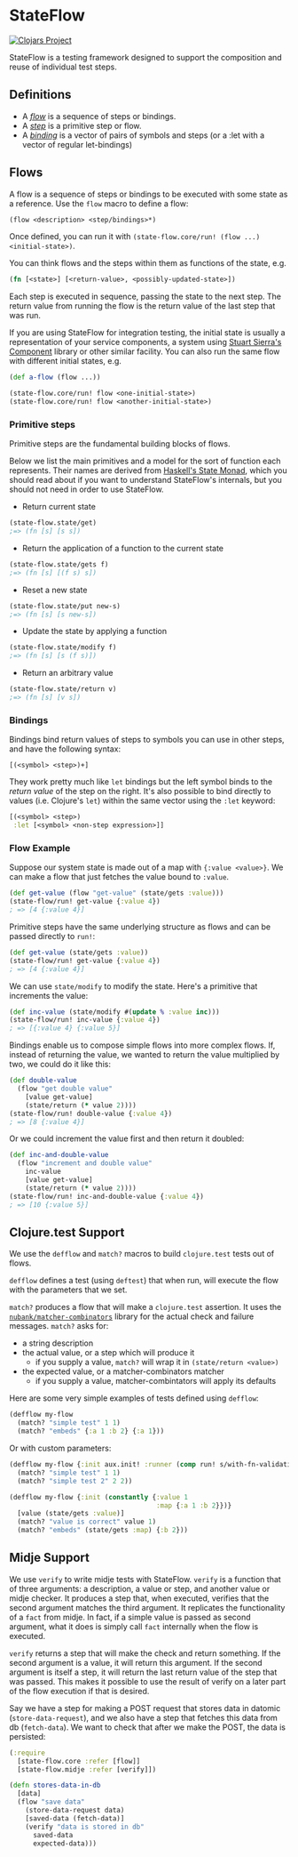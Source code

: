 # StateFlow

[![Clojars Project](https://img.shields.io/clojars/v/nubank/state-flow.svg)](https://clojars.org/nubank/state-flow)

StateFlow is a testing framework designed to support the composition and reuse of individual test steps.

## Definitions

* A [*flow*](#flows) is a sequence of steps or bindings.
* A [*step*](#primitive-steps) is a primitive step or flow.
* A [*binding*](#bindings) is a vector of pairs of symbols and steps (or a :let with a vector of regular let-bindings)

## Flows

A flow is a sequence of steps or bindings to be executed with some state as a
reference. Use the `flow` macro to define a flow:

```clojure
(flow <description> <step/bindings>*)
```

Once defined, you can run it with `(state-flow.core/run! (flow ...) <initial-state>)`.

You can think flows and the steps within them as functions of the state, e.g.

```clojure
(fn [<state>] [<return-value>, <possibly-updated-state>])
```

Each step is executed in sequence, passing the state to the next step. The return value from running the flow is the return value of the last step that was run.

If you are using StateFlow for integration testing, the initial state is usually a representation of your service components,
a system using [Stuart Sierra's Component](https://github.com/stuartsierra/component) library or other similar facility. You can also run the same flow with different initial states, e.g.

```clojure
(def a-flow (flow ...))

(state-flow.core/run! flow <one-initial-state>)
(state-flow.core/run! flow <another-initial-state>)
```

### Primitive steps

Primitive steps are the fundamental building blocks of flows.

Below we list the main primitives and a model for the sort of function
each represents. Their names are derived from [Haskell's State
Monad](https://wiki.haskell.org/State_Monad), which you should read
about if you want to understand StateFlow's internals, but you should
not need in order to use StateFlow.

* Return current state

```clojure
(state-flow.state/get)
;=> (fn [s] [s s])
```

* Return the application of a function to the current state

```clojure
(state-flow.state/gets f)
;=> (fn [s] [(f s) s])
```

* Reset a new state

```clojure
(state-flow.state/put new-s)
;=> (fn [s] [s new-s])
```

* Update the state by applying a function

```clojure
(state-flow.state/modify f)
;=> (fn [s] [s (f s)])
```

* Return an arbitrary value

```clojure
(state-flow.state/return v)
;=> (fn [s] [v s])
```

### Bindings

Bindings bind return values of steps to symbols you can use in other steps, and have the following syntax:

`[(<symbol> <step>)+]`

They work pretty much like `let` bindings but the left symbol binds to the _return value_ of the step on the right.
It's also possible to bind directly to values (i.e. Clojure's `let`) within the same vector using the `:let` keyword:

```clojure
[(<symbol> <step>)
 :let [<symbol> <non-step expression>]]
 ```

### Flow Example

Suppose our system state is made out of a map with `{:value <value>}`. We can make a flow that just
fetches the value bound to `:value`.

```clojure
(def get-value (flow "get-value" (state/gets :value)))
(state-flow/run! get-value {:value 4})
; => [4 {:value 4}]
```

Primitive steps have the same underlying structure as flows and can be passed directly to `run!`:

```clojure
(def get-value (state/gets :value))
(state-flow/run! get-value {:value 4})
; => [4 {:value 4}]
```

We can use `state/modify` to modify the state. Here's a primitive that increments the value:

```clojure
(def inc-value (state/modify #(update % :value inc)))
(state-flow/run! inc-value {:value 4})
; => [{:value 4} {:value 5}]
```

Bindings enable us to compose simple flows into more complex flows.
If, instead of returning the value, we wanted to return the value
multiplied by two, we could do it like this:

```clojure
(def double-value
  (flow "get double value"
    [value get-value]
    (state/return (* value 2))))
(state-flow/run! double-value {:value 4})
; => [8 {:value 4}]
```

Or we could increment the value first and then return it doubled:

```clojure
(def inc-and-double-value
  (flow "increment and double value"
    inc-value
    [value get-value]
    (state/return (* value 2))))
(state-flow/run! inc-and-double-value {:value 4})
; => [10 {:value 5}]
```

## Clojure.test Support

We use the `defflow` and `match?` macros to build `clojure.test` tests
out of flows.

`defflow` defines a test (using `deftest`) that when
run, will execute the flow with the parameters that we set.

`match?` produces a flow that will make a `clojure.test` assertion. It
uses the
[`nubank/matcher-combinators`](https://github.com/nubank/matcher-combinators/)
library for the actual check and failure messages. `match?` asks for:

* a string description
* the actual value, or a step which will produce it
  * if you supply a value, `match?` will wrap it in `(state/return <value>)`
* the expected value, or a matcher-combinators matcher
  * if you supply a value, matcher-combintators will apply its defaults

Here are some very simple examples of tests defined using `defflow`:

```clojure
(defflow my-flow
  (match? "simple test" 1 1)
  (match? "embeds" {:a 1 :b 2} {:a 1}))
```
Or with custom parameters:

```clojure
(defflow my-flow {:init aux.init! :runner (comp run! s/with-fn-validation)}
  (match? "simple test" 1 1)
  (match? "simple test 2" 2 2))
```

```clojure
(defflow my-flow {:init (constantly {:value 1
                                     :map {:a 1 :b 2}})}
  [value (state/gets :value)]
  (match? "value is correct" value 1)
  (match? "embeds" (state/gets :map) {:b 2}))
```

## Midje Support

We use `verify` to write midje tests with StateFlow. `verify` is a function that of three arguments: a description, a value or step, and another value or midje checker. It
produces a step that, when executed, verifies that the second argument matches the third argument. It replicates the functionality of a `fact` from midje.
In fact, if a simple value is passed as second argument, what it does is simply call `fact` internally when the flow is executed.

`verify` returns a step that will make the check and return something. If the second argument is a value, it will return this argument. If the second argument is itself a step, it will return the last return value of the step that was passed. This makes it possible to use the result of verify on a later part of the flow execution if that is desired.

Say we have a step for making a POST request that stores data in datomic (`store-data-request`),
and we also have a step that fetches this data from db (`fetch-data`). We want to check that after we make the POST, the data is persisted:

```clojure
(:require
  [state-flow.core :refer [flow]]
  [state-flow.midje :refer [verify]])

(defn stores-data-in-db
  [data]
  (flow "save data"
    (store-data-request data)
    [saved-data (fetch-data)]
    (verify "data is stored in db"
      saved-data
      expected-data)))
```
